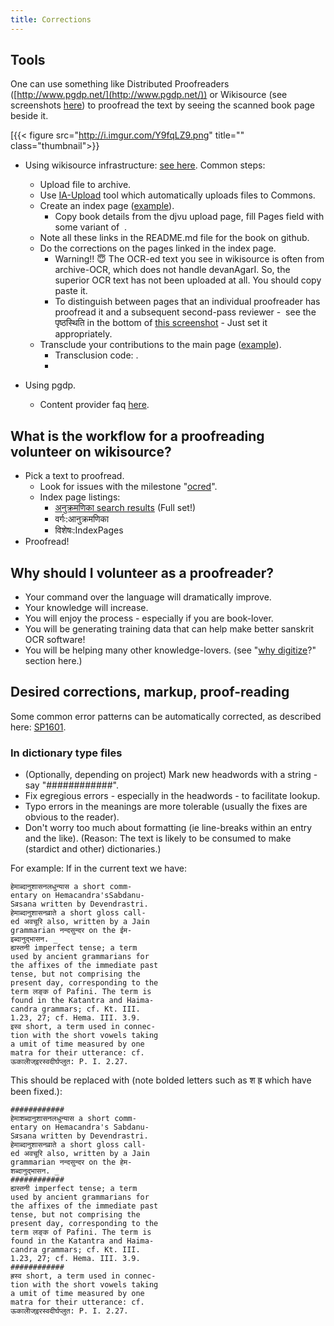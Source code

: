```yaml
---
title: Corrections
---
```

## Tools

One can use something like Distributed Proofreaders ([http://www.pgdp.net/](http://www.pgdp.net/)) or Wikisource (see screenshots [here](https://plus.google.com/u/0/109000762913288837175/posts/GzzSj3HNAVv)) to proofread the text by seeing the scanned book page beside it.

[{{< figure src="http://i.imgur.com/Y9fqLZ9.png" title="" class="thumbnail">}}

  

- Using wikisource infrastructure: [see here](https://en.wikisource.org/wiki/Help:Beginner%27s_guide_to_adding_texts). Common steps:
    - Upload file to archive.
    - Use [IA-Upload](https://en.wikisource.org/wiki/Help:IA-Upload) tool which automatically uploads files to Commons.
    - Create an index page ([example](https://sa.wikisource.org/wiki/%E0%A4%85%E0%A4%A8%E0%A5%81%E0%A4%95%E0%A5%8D%E0%A4%B0%E0%A4%AE%E0%A4%A3%E0%A4%BF%E0%A4%95%E0%A4%BE:%E0%A4%AE%E0%A5%87%E0%A4%98%E0%A4%B8%E0%A4%A8%E0%A5%8D%E0%A4%A6%E0%A5%87%E0%A4%B6%E0%A4%83_-_%E0%A4%A6%E0%A4%95%E0%A5%8D%E0%A4%B7%E0%A4%BF%E0%A4%A3%E0%A4%BE%E0%A4%B5%E0%A4%B0%E0%A5%8D%E0%A4%A4%E0%A4%A8%E0%A4%BE%E0%A4%A5%E0%A4%83_-_%E0%A5%A7%E0%A5%AF%E0%A5%A7%E0%A5%AF.djvu)).
        - Copy book details from the djvu upload page, fill Pages field with some variant of  <pagelist />.
    - Note all these links in the README.md file for the book on github.
    - Do the corrections on the pages linked in the index page.
        - ​Warning!! 😇 The ​OCR-ed text you see in wikisource is often from archive-OCR, which does not handle devanAgarI. So, the superior OCR text has not been uploaded at all. You should copy paste it.
        - To distinguish between pages that an individual proofreader has proofread it and a subsequent second-pass reviewer -  see the पृष्ठस्थिति in the bottom of [this screenshot](http://i.imgur.com/GOJP4CE.png%E2%80%8B) \- Just set it appropriately.
    - Transclude your contributions to the main page ([example](https://sa.wikisource.org/wiki/%E0%A4%AE%E0%A5%87%E0%A4%98%E0%A4%B8%E0%A4%A8%E0%A5%8D%E0%A4%A6%E0%A5%87%E0%A4%B6%E0%A4%83_-_%E0%A4%A6%E0%A4%95%E0%A5%8D%E0%A4%B7%E0%A4%BF%E0%A4%A3%E0%A4%BE%E0%A4%B5%E0%A4%B0%E0%A5%8D%E0%A4%A4%E0%A4%A8%E0%A4%BE%E0%A4%A5%E0%A4%83_-%E0%A5%A7%E0%A5%AF%E0%A5%A7%E0%A5%AF)).
        - Transclusion code: <pages index="My example book.djvu" from="20" to="35" header="1" />.
        -   
            
- Using pgdp.
    - Content provider faq [here](http://www.pgdp.net/c/faq/cp.php).

## What is the workflow for a proofreading volunteer on wikisource?

- Pick a text to proofread.
    - Look for issues with the milestone "[ocred](https://github.com/sanskrit-coders/sanskrit-ocr-r0/milestones/ocred)".
    - Index page listings:
        - [अनुक्रमणिका search results](https://sa.wikisource.org/w/index.php?title=%E0%A4%B5%E0%A4%BF%E0%A4%B6%E0%A5%87%E0%A4%B7%E0%A4%83:%E0%A4%B6%E0%A5%8B%E0%A4%A7&limit=500&offset=0&profile=default&search=%E0%A4%85%E0%A4%A8%E0%A5%81%E0%A4%95%E0%A5%8D%E0%A4%B0%E0%A4%AE%E0%A4%A3%E0%A4%BF%E0%A4%95%E0%A4%BE%3A&searchToken=5pkf9y5qmpj5jznpw6vvj1yu6) (Full set!)
        - वर्गः:आनुक्रमणिका
        - विशेषः:IndexPages 
- Proofread!

## Why should I volunteer as a proofreader?

- Your command over the language will dramatically improve.
- Your knowledge will increase.
- You will enjoy the process - especially if you are book-lover.
- You will be generating training data that can help make better sanskrit OCR software!
- You will be helping many other knowledge-lovers. (see "[why digitize](intro.html)?" section here.)

## Desired corrections, markup, proof-reading

Some common error patterns can be automatically corrected, as described here: [SP1601](https://groups.google.com/d/msg/sanskrit-programmers/4kYOv3sfgIo/hgp87CaIBQAJ).

### In dictionary type files

- (Optionally, depending on project) Mark new headwords with a string - say "############".
- Fix egregious errors - especially in the headwords - to facilitate lookup.
- Typo errors in the meanings are more tolerable (usually the fixes are obvious to the reader).
- Don't worry too much about formatting (ie line-breaks within an entry and the like). (Reason: The text is likely to be consumed to make (stardict and other) dictionaries.)

For example: If in the current text we have:

    हेमाब्दानुशासनलधुन्यास a short comm-
    entary on Hemacandra'sSabdanu-
    Sव्रsana written by Devendrastri.
    हेमाब्दानुशासनव्राते a short gloss call-
    ed अवचूरि also, written by a Jain
    grammarian नन्दसुन्दर on the ईम-
    इब्दानुद्भासन. _
    ह्यस्तनी imperfect tense; a term
    used by ancient grammarians for
    the affixes of the immediate past
    tense, but not comprising the
    present day, corresponding to the
    term लङ्क of Pafini. The term is
    found in the Katantra and Haima-
    candra grammars; cf. Kt. III.
    1.23, 27; cf. Hema. III. 3.9.
    इस्व short, a term used in connec-
    tion with the short vowels taking
    a umit of time measured by one
    matra for their utterance: cf.
    ऊकालेोज्इरस्वदीर्घप्लुत: P. I. 2.27.
    

This should be replaced with (note bolded letters such as श ह्र which have been fixed.):

    ############
    हेमाशब्दानुशासनलधुन्यास a short comm-
    entary on Hemacandra's Sabdanu-
    Sव्रsana written by Devendrastri.
    हेमाब्दानुशासनव्राते a short gloss call-
    ed अवचूरि also, written by a Jain
    grammarian नन्दसुन्दर on the हेम-
    शब्दानुद्भासन. _
    ############
    ह्यस्तनी imperfect tense; a term
    used by ancient grammarians for
    the affixes of the immediate past
    tense, but not comprising the
    present day, corresponding to the
    term लङ्क of Pafini. The term is
    found in the Katantra and Haima-
    candra grammars; cf. Kt. III.
    1.23, 27; cf. Hema. III. 3.9.
    ############
    ह्रस्व short, a term used in connec-
    tion with the short vowels taking
    a umit of time measured by one
    matra for their utterance: cf.
    ऊकालेोज्इरस्वदीर्घप्लुत: P. I. 2.27.
